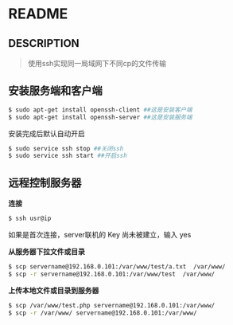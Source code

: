 # README

## DESCRIPTION

> 使用ssh实现同一局域网下不同cp的文件传输



## 安装服务端和客户端

```bash
$ sudo apt-get install openssh-client ##这是安装客户端
$ sudo apt-get install openssh-server ##这是安装服务端
```

  安装完成后默认自动开启

```bash
$ sudo service ssh stop ##关闭ssh
$ sudo service ssh start ##开启ssh
```



## 远程控制服务器

**连接**

```bash
$ ssh usr@ip
```


  如果是首次连接，server联机的 Key 尚未被建立，输入 yes 

**从服务器下拉文件或目录**

```bash
$ scp servername@192.168.0.101:/var/www/test/a.txt  /var/www/
$ scp -r servername@192.168.0.101:/var/www/test  /var/www/
```

**上传本地文件或目录到服务器**

```bash
$ scp /var/www/test.php servername@192.168.0.101:/var/www/
$ scp -r /var/www/ servername@192.168.0.101:/var/www/
```


